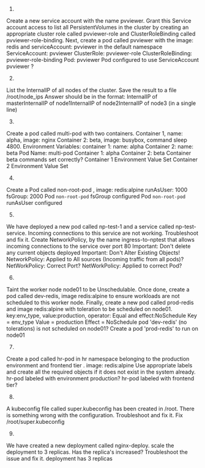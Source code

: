 1. 
Create a new service account with the name pvviewer. Grant this Service account access to list all PersistentVolumes in the cluster by creating an appropriate cluster role called pvviewer-role and ClusterRoleBinding called pvviewer-role-binding.
Next, create a pod called pvviewer with the image: redis and serviceAccount: pvviewer in the default namespace
ServiceAccount: pvviewer
ClusterRole: pvviewer-role
ClusterRoleBinding: pvviewer-role-binding
Pod: pvviewer
Pod configured to use ServiceAccount pvviewer ?

2.
List the InternalIP of all nodes of the cluster. Save the result to a file /root/node_ips
Answer should be in the format: InternalIP of master<space>InternalIP of node1<space>InternalIP of node2<space>InternalIP of node3 (in a single line)

3.
Create a pod called multi-pod with two containers.
Container 1, name: alpha, image: nginx
Container 2: beta, image: busybox, command sleep 4800.
Environment Variables:
container 1:
name: alpha
Container 2:
name: beta
Pod Name: multi-pod
Container 1: alpha
Container 2: beta
Container beta commands set correctly?
Container 1 Environment Value Set
Container 2 Environment Value Set

4.
Create a Pod called non-root-pod , image: redis:alpine
runAsUser: 1000
fsGroup: 2000
Pod `non-root-pod` fsGroup configured
Pod `non-root-pod` runAsUser configured

5.
We have deployed a new pod called np-test-1 and a service called np-test-service. Incoming connections to this service are not working. Troubleshoot and fix it.
Create NetworkPolicy, by the name ingress-to-nptest that allows incoming connections to the service over port 80
Important: Don't delete any current objects deployed
Important: Don't Alter Existing Objects!
NetworkPolicy: Applied to All sources (Incoming traffic from all pods)?
NetWorkPolicy: Correct Port?
NetWorkPolicy: Applied to correct Pod?

6.
Taint the worker node node01 to be Unschedulable. Once done, create a pod called dev-redis, image redis:alpine to ensure workloads are not scheduled to this worker node. Finally, create a new pod called prod-redis and image redis:alpine with toleration to be scheduled on node01.
key:env_type, value:production, operator: Equal and effect:NoSchedule
Key = env_type
Value = production
Effect = NoSchedule
pod 'dev-redis' (no tolerations) is not scheduled on node01?
Create a pod 'prod-redis' to run on node01

7.
Create a pod called hr-pod in hr namespace belonging to the production environment and frontend tier .
image: redis:alpine
Use appropriate labels and create all the required objects if it does not exist in the system already.
hr-pod labeled with environment production?
hr-pod labeled with frontend tier?

8.
A kubeconfig file called super.kubeconfig has been created in /root. There is something wrong with the configuration. Troubleshoot and fix it.
Fix /root/super.kubeconfig

9.
We have created a new deployment called nginx-deploy. scale the deployment to 3 replicas. Has the replica's increased? Troubleshoot the issue and fix it.
deployment has 3 replicas









